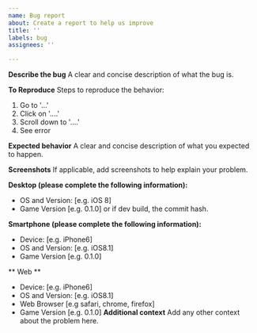 ```yaml
---
name: Bug report
about: Create a report to help us improve
title: ''
labels: bug
assignees: ''

---
```


**Describe the bug**
A clear and concise description of what the bug is.

**To Reproduce**
Steps to reproduce the behavior:
1. Go to '...'
2. Click on '....'
3. Scroll down to '....'
4. See error

**Expected behavior**
A clear and concise description of what you expected to happen.

**Screenshots**
If applicable, add screenshots to help explain your problem.

**Desktop (please complete the following information):**
 - OS and Version: [e.g. iOS 8]
 - Game Version [e.g. 0.1.0] or if dev build, the commit hash.

**Smartphone (please complete the following information):**
 - Device: [e.g. iPhone6]
 - OS and Version: [e.g. iOS8.1]
 - Game Version [e.g. 0.1.0]

** Web **
 - Device: [e.g. iPhone6]
 - OS and Version: [e.g. iOS8.1]
 - Web Browser [e.g safari, chrome, firefox]
 - Game Version [e.g. 0.1.0]
**Additional context**
Add any other context about the problem here.
